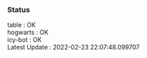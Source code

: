### Status


table : OK  
hogwarts : OK  
icy-bot : OK  
Latest Update : 2022-02-23 22:07:48.099707
